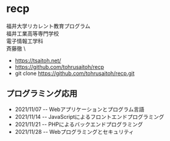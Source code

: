 # recp

福井大学リカレント教育プログラム \
福井工業高等専門学校 \
電子情報工学科 \
斉藤徹 \
- https://tsaitoh.net/
- https://github.com/tohrusaitoh/recp
- git clone https://github.com/tohrusaitoh/recp.git

## プログラミング応用
- 2021/11/07
-- Webアプリケーションとプログラム言語
- 2021/11/14
-- JavaScriptによるフロントエンドプログラミング
- 2021/11/21
-- PHPによるバックエンドプログラミング
- 2021/11/28
-- Webプログラミングとセキュリティ
